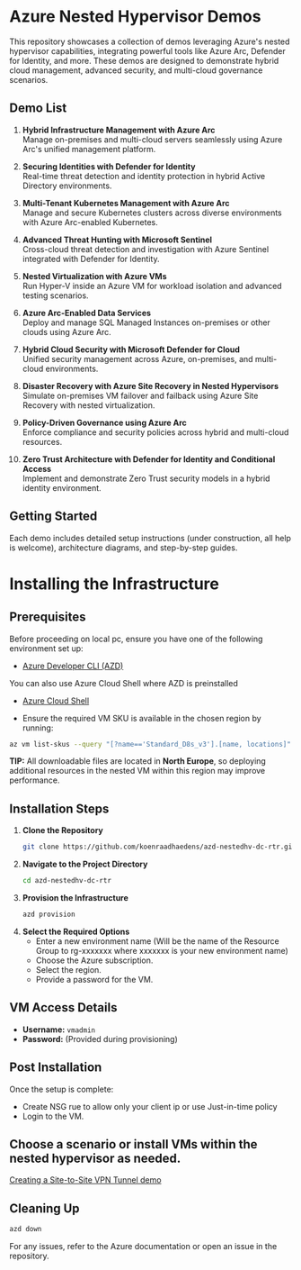 # Azure Nested Hypervisor Demos  

This repository showcases a collection of demos leveraging Azure's nested hypervisor capabilities, integrating powerful tools like Azure Arc, Defender for Identity, and more. These demos are designed to demonstrate hybrid cloud management, advanced security, and multi-cloud governance scenarios.  

## Demo List  

1. **Hybrid Infrastructure Management with Azure Arc**  
   Manage on-premises and multi-cloud servers seamlessly using Azure Arc's unified management platform.  

2. **Securing Identities with Defender for Identity**  
   Real-time threat detection and identity protection in hybrid Active Directory environments.  

3. **Multi-Tenant Kubernetes Management with Azure Arc**  
   Manage and secure Kubernetes clusters across diverse environments with Azure Arc-enabled Kubernetes.  

4. **Advanced Threat Hunting with Microsoft Sentinel**  
   Cross-cloud threat detection and investigation with Azure Sentinel integrated with Defender for Identity.  

5. **Nested Virtualization with Azure VMs**  
   Run Hyper-V inside an Azure VM for workload isolation and advanced testing scenarios.  

6. **Azure Arc-Enabled Data Services**  
   Deploy and manage SQL Managed Instances on-premises or other clouds using Azure Arc.  

7. **Hybrid Cloud Security with Microsoft Defender for Cloud**  
   Unified security management across Azure, on-premises, and multi-cloud environments.  

8. **Disaster Recovery with Azure Site Recovery in Nested Hypervisors**  
   Simulate on-premises VM failover and failback using Azure Site Recovery with nested virtualization.  

9. **Policy-Driven Governance using Azure Arc**  
   Enforce compliance and security policies across hybrid and multi-cloud resources.  

10. **Zero Trust Architecture with Defender for Identity and Conditional Access**  
   Implement and demonstrate Zero Trust security models in a hybrid identity environment.  

## Getting Started  

Each demo includes detailed setup instructions (under construction, all help is welcome), architecture diagrams, and step-by-step guides.  



# Installing the Infrastructure

## Prerequisites

Before proceeding on local pc, ensure you have one of the following environment set up:
- [Azure Developer CLI (AZD)](https://learn.microsoft.com/en-us/azure/developer/azure-developer-cli/install-azd)

You can also use Azure Cloud Shell where AZD is preinstalled
- [Azure Cloud Shell](https://shell.azure.com)
  
- Ensure the required VM SKU is available in the chosen region by running:
 ```sh
 az vm list-skus --query "[?name=='Standard_D8s_v3'].[name, locations]" --output table
 ```

 **TIP:** All downloadable files are located in **North Europe**, so deploying additional resources in the nested VM within this region may improve performance.


## Installation Steps

1. **Clone the Repository**
   ```sh
   git clone https://github.com/koenraadhaedens/azd-nestedhv-dc-rtr.git
   ```
2. **Navigate to the Project Directory**
   ```sh
   cd azd-nestedhv-dc-rtr
   ```
3. **Provision the Infrastructure**
   ```sh
   azd provision
   ```
4. **Select the Required Options**
   - Enter a new environment name (Will be the name of the Resource Group to rg-xxxxxxx where xxxxxxx is your new environment name)
   - Choose the Azure subscription.
   - Select the region.
   - Provide a password for the VM.

## VM Access Details

- **Username:** `vmadmin`
- **Password:** (Provided during provisioning)

## Post Installation

Once the setup is complete:
- Create NSG rue to allow only your client ip or use Just-in-time policy
- Login to the VM.


## Choose a scenario or install VMs within the nested hypervisor as needed.

[Creating a Site-to-Site VPN Tunnel demo](https://github.com/koenraadhaedens/azd-nestedhv-dc-rtr/blob/main/demoguide-s2svpn/README.md)



## Cleaning Up
   ```sh
   azd down
   ```



For any issues, refer to the Azure documentation or open an issue in the repository.